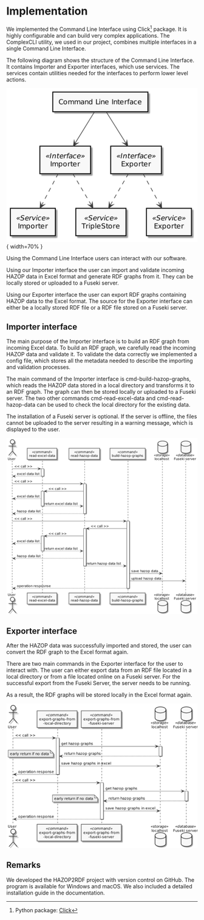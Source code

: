 # Implementation
    
We implemented the Command Line Interface using Click[^1] package. It is highly configurable and can build very complex applications. The ComplexCLI utility, we used in our project, combines multiple interfaces in a single Command Line Interface.

The following diagram shows the structure of the Command Line Interface. It contains Importer and Exporter interfaces, which use services. The services contain utilities needed for the interfaces to perform lower level actions.

![Structure of Command Line Interface](plantuml/cli_structure.png){ width=70% }

Using the Command Line Interface users can interact with our software.
     
Using our Importer interface the user can import and validate incoming HAZOP data in Excel format and generate RDF graphs from it. They can be locally stored or uploaded to a Fuseki server.
     
Using our Exporter interface the user can export RDF graphs containing HAZOP data to the Excel format. The source for the Exporter interface can either be a locally stored RDF file or a RDF file stored on a Fuseki server.
    
## Importer interface
    
The main purpose of the Importer interface is to build an RDF graph from incoming Excel data. To build an RDF graph, we carefully read the incoming HAZOP data and validate it. To validate the data correctly we implemented a config file, which stores all the metadata needed to describe the importing and validation processes.

The main command of the Importer interface is cmd-build-hazop-graphs, which reads the HAZOP data stored in a local directory and transforms it to an RDF graph. The graph can then be stored locally or uploaded to a Fuseki server. The two other commands cmd-read-excel-data and cmd-read-hazop-data can be used to check the local directory for the existing data.

The installation of a Fuseki server is optional. If the server is offline, the files cannot be uploaded to the server resulting in a warning message, which is displayed to the user.

![Sequence diagram of Importer interface](plantuml/sequence_importer.png)

## Exporter interface

After the HAZOP data was successfully imported and stored, the user can convert the RDF graph to the Excel format again.

There are two main commands in the Exporter interface for the user to interact with. The user can either export data from an RDF file located in a local directory or from a file located online on a Fuseki server. For the successful export from the Fuseki Server, the server needs to be running.

As a result, the RDF graphs will be stored locally in the Excel format again.

![Sequence diagram of Exporter interface](plantuml/sequence_exporter.png)
    
## Remarks

We developed the HAZOP2RDF project with version control on GitHub. The program is available for Windows and macOS. We also included a detailed installation guide in the documentation.

[^1]: Python package: [Click](https://click.palletsprojects.com/en/8.0.x/)